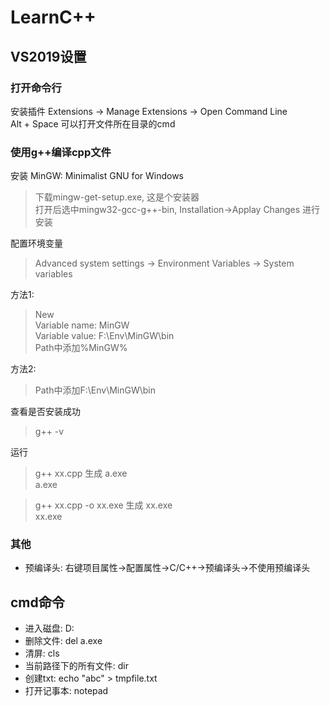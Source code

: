 ﻿# LearnC++
## VS2019设置
### 打开命令行
安装插件 Extensions -> Manage Extensions -> Open Command Line  
Alt + Space 可以打开文件所在目录的cmd  
### 使用g++编译cpp文件
安装 MinGW: Minimalist GNU for Windows  
>下载mingw-get-setup.exe, 这是个安装器  
>打开后选中mingw32-gcc-g++-bin, Installation->Applay Changes 进行安装  

配置环境变量
>Advanced system settings -> Environment Variables -> System variables  

方法1:
>New  
>Variable name: MinGW  
>Variable value: F:\Env\MinGW\bin  
>Path中添加%MinGW%  

方法2:
>Path中添加F:\Env\MinGW\bin  
>
查看是否安装成功  
>g++ -v  

运行
>g++ xx.cpp 生成 a.exe  
>a.exe  

>g++ xx.cpp -o xx.exe 生成 xx.exe  
>xx.exe  

### 其他
+ 预编译头: 右键项目属性->配置属性->C/C++->预编译头->不使用预编译头  
## cmd命令
+ 进入磁盘: D:  
+ 删除文件: del a.exe  
+ 清屏: cls  
+ 当前路径下的所有文件: dir  
+ 创建txt: echo "abc" > tmpfile.txt  
+ 打开记事本: notepad  
